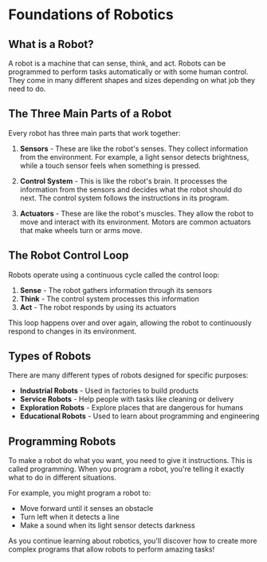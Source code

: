 # Foundations of Robotics

## What is a Robot?

A robot is a machine that can sense, think, and act. Robots can be programmed to perform tasks automatically or with some human control. They come in many different shapes and sizes depending on what job they need to do.

## The Three Main Parts of a Robot

Every robot has three main parts that work together:

1. **Sensors** - These are like the robot's senses. They collect information from the environment. For example, a light sensor detects brightness, while a touch sensor feels when something is pressed.

2. **Control System** - This is like the robot's brain. It processes the information from the sensors and decides what the robot should do next. The control system follows the instructions in its program.

3. **Actuators** - These are like the robot's muscles. They allow the robot to move and interact with its environment. Motors are common actuators that make wheels turn or arms move.

## The Robot Control Loop

Robots operate using a continuous cycle called the control loop:

1. **Sense** - The robot gathers information through its sensors
2. **Think** - The control system processes this information
3. **Act** - The robot responds by using its actuators

This loop happens over and over again, allowing the robot to continuously respond to changes in its environment.

## Types of Robots

There are many different types of robots designed for specific purposes:

- **Industrial Robots** - Used in factories to build products
- **Service Robots** - Help people with tasks like cleaning or delivery
- **Exploration Robots** - Explore places that are dangerous for humans
- **Educational Robots** - Used to learn about programming and engineering

## Programming Robots

To make a robot do what you want, you need to give it instructions. This is called programming. When you program a robot, you're telling it exactly what to do in different situations.

For example, you might program a robot to:
- Move forward until it senses an obstacle
- Turn left when it detects a line
- Make a sound when its light sensor detects darkness

As you continue learning about robotics, you'll discover how to create more complex programs that allow robots to perform amazing tasks!